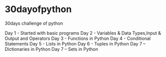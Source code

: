 # 30dayofpython
30days challenge of python

Day 1 - Started with basic programs
Day 2 - Variables & Data Types,Input & Output and Operators
Day 3 - Functions in Python
Day 4 - Conditional Statements
Day 5 - Lists in Python
Day 6 - Tuples in Python
Day 7 – Dictionaries in Python
Day 7 – Sets in Python